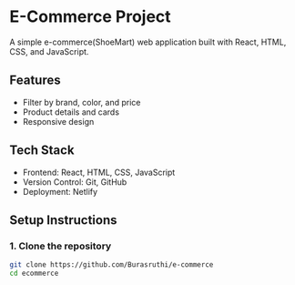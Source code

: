 # E-Commerce Project

A simple e-commerce(ShoeMart) web application built with React, HTML, CSS, and JavaScript.  

## Features
- Filter by brand, color, and price
- Product details and cards
- Responsive design

## Tech Stack
- Frontend: React, HTML, CSS, JavaScript
- Version Control: Git, GitHub
- Deployment: Netlify

## Setup Instructions

### 1. Clone the repository
```bash
git clone https://github.com/Burasruthi/e-commerce
cd ecommerce
